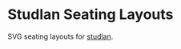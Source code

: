# Studlan Seating Layouts

SVG seating layouts for [studlan](https://github.com/CasualGaming/studlan).

